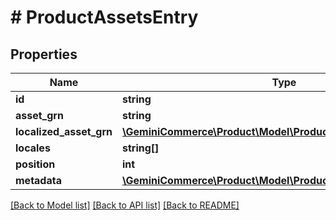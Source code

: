 # # ProductAssetsEntry


## Properties 


Name | Type | Description | Notes
------------ | ------------- | ------------- | -------------
**id**| **string** |   | [optional]
**asset_grn**| **string** |   | [optional]
**localized_asset_grn**| [**\GeminiCommerce\Product\Model\ProductLocalizedAsset**](ProductLocalizedAsset.md) |   | [optional]
**locales**| **string[]** |   | [optional]
**position**| **int** |   | [optional]
**metadata**| [**\GeminiCommerce\Product\Model\ProductAssetsEntryMetadata[]**](ProductAssetsEntryMetadata.md) |   | [optional]


[[Back to Model list]](../../README.md#models) [[Back to API list]](../../README.md#endpoints) [[Back to README]](../../README.md)

